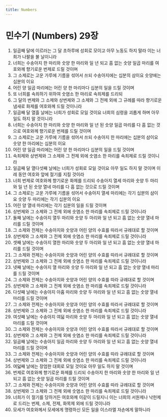 ```yaml
---
title: Numbers
---
```


# 민수기 (Numbers) 29장
1. 일곱째 달에 이르러는 그 달 초하루에 성회로 모이고 아무 노동도 하지 말라 이는 너희가 나팔을 불 날이니라
1. 너희는 수송아지 한 마리와 숫양 한 마리와 일 년 되고 흠 없는 숫양 일곱 마리를 여호와께 향기로운 번제로 드릴 것이며
1. 그 소제로는 고운 가루에 기름을 섞어서 쓰되 수송아지에는 십분의 삼이요 숫양에는 십분의 이요
1. 어린 양 일곱 마리에는 어린 양 한 마리마다 십분의 일을 드릴 것이며
1. 또 너희를 속죄하기 위하여 숫염소 한 마리로 속죄제를 드리되
1. 그 달의 번제와 그 소제와 상번제와 그 소제와 그 전제 외에 그 규례를 따라 향기로운 냄새로 화제를 여호와께 드릴 것이니라
1. 일곱째 달 열흘 날에는 너희가 성회로 모일 것이요 너희의 심령을 괴롭게 하며 아무 일도 하지 말 것이니라
1. 너희는 수송아지 한 마리와 숫양 한 마리와 일 년 된 숫양 일곱 마리를 다 흠 없는 것으로 여호와께 향기로운 번제를 드릴 것이며
1. 그 소제로는 고운 가루에 기름을 섞어서 쓰되 수송아지 한 마리에는 십분의 삼이요 숫양 한 마리에는 십분의 이요
1. 어린 양 일곱 마리에는 어린 양 한 마리마다 십분의 일을 드릴 것이며
1. 속죄제와 상번제와 그 소제와 그 전제 외에 숫염소 한 마리를 속죄제로 드릴 것이니라
1. 일곱째 달 열다섯째 날에는 너희가 성회로 모일 것이요 아무 일도 하지 말 것이며 이레 동안 여호와 앞에 절기를 지킬 것이라
1. 너희 번제로 여호와께 향기로운 화제를 드리되 수송아지 열세 마리와 숫양 두 마리와 일 년 된 숫양 열네 마리를 다 흠 없는 것으로 드릴 것이며
1. 그 소제로는 고운 가루에 기름을 섞어서 수송아지 열세 마리에는 각기 십분의 삼이요 숫양 두 마리에는 각기 십분의 이요
1. 어린 양 열네 마리에는 각기 십분의 일을 드릴 것이며
1. 상번제와 그 소제와 그 전제 외에 숫염소 한 마리를 속죄제로 드릴 것이니라
1. 둘째 날에는 수송아지 열두 마리와 숫양 두 마리와 일 년 되고 흠 없는 숫양 열네 마리를 드릴 것이며
1. 그 소제와 전제는 수송아지와 숫양과 어린 양의 수효를 따라서 규례대로 할 것이며
1. 상번제와 그 소제와 그 전제 외에 숫염소 한 마리를 속죄제로 드릴 것이니라
1. 셋째 날에는 수송아지 열한 마리와 숫양 두 마리와 일 년 되고 흠 없는 숫양 열네 마리를 드릴 것이며
1. 그 소제와 전제는 수송아지와 숫양과 어린 양의 수효를 따라서 규례대로 할 것이며
1. 상번제와 그 소제와 그 전제 외에 숫염소 한 마리를 속죄제로 드릴 것이니라
1. 넷째 날에는 수송아지 열 마리와 숫양 두 마리와 일 년 되고 흠 없는 숫양 열네 마리를 드릴 것이며
1. 그 소제와 전제는 수송아지와 숫양과 어린 양의 수효를 따라 규례대로 할 것이며
1. 상번제와 그 소제와 그 전제 외에 숫염소 한 마리를 속죄제로 드릴 것이니라
1. 다섯째 날에는 수송아지 아홉 마리와 숫양 두 마리와 일 년 되고 흠 없는 숫양 열네 마리를 드릴 것이며
1. 그 소제와 전제는 수송아지와 숫양과 어린 양의 수효를 따라서 규례대로 할 것이며
1. 상번제와 그 소제와 그 전제 외에 숫염소 한 마리를 속죄제로 드릴 것이니라
1. 여섯째 날에는 수송아지 여덟 마리와 숫양 두 마리와 일 년 되고 흠 없는 숫양 열네 마리를 드릴 것이며
1. 그 소제와 전제는 수송아지와 숫양과 어린 양의 수효를 따라서 규례대로 할 것이며
1. 상번제와 그 소제와 그 전제 외에 숫염소 한 마리를 속죄제로 드릴 것이니라
1. 일곱째 날에는 수송아지 일곱 마리와 숫양 두 마리와 일 년 되고 흠 없는 숫양 열네 마리를 드릴 것이며
1. 그 소제와 전제는 수송아지와 숫양과 어린 양의 수효를 따라 규례대로 할 것이며
1. 상번제와 그 소제와 그 전제 외에 숫염소 한 마리를 속죄제로 드릴 것이니라
1. 여덟째 날에는 장엄한 대회로 모일 것이요 아무 일도 하지 말 것이며
1. 번제로 여호와께 향기로운 화제를 드리되 수송아지 한 마리와 숫양 한 마리와 일 년 되고 흠 없는 숫양 일곱 마리를 드릴 것이며
1. 그 소제와 전제는 수송아지와 숫양과 어린 양의 수효를 따라 규례대로 할 것이며
1. 상번제와 그 소제와 그 전제 외에 숫염소 한 마리를 속죄제로 드릴 것이니라
1. 너희가 이 절기를 당하거든 여호와께 이같이 드릴지니 이는 너희의 서원제나 낙헌제로 드리는 번제, 소제, 전제, 화목제 외에 드릴 것이니라
1. 모세가 여호와께서 모세에게 명령하신 모든 일을 이스라엘 자손에게 말하니라